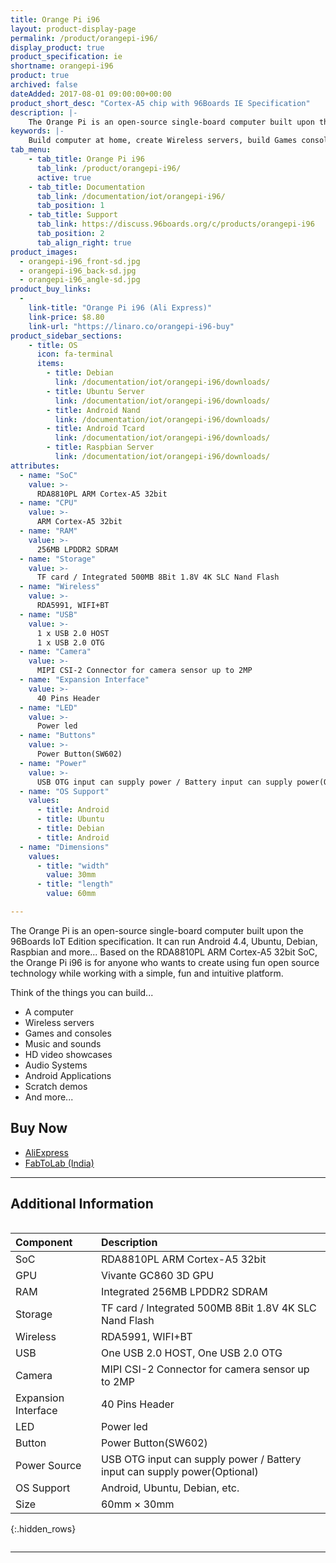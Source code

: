 ```yaml
---
title: Orange Pi i96
layout: product-display-page
permalink: /product/orangepi-i96/
display_product: true
product_specification: ie
shortname: orangepi-i96
product: true
archived: false
dateAdded: 2017-08-01 09:00:00+00:00
product_short_desc: "Cortex-A5 chip with 96Boards IE Specification"
description: |-
    The Orange Pi is an open-source single-board computer built upon the 96Boards IoT Edition specification. It can run Android 4.4, Ubuntu, Debian, Raspbian and more... Based on the RDA8810PL ARM Cortex-A5 32bit SoC, the Orange Pi i96 is for anyone who wants to create using fun open source technology while working with a simple, fun and intuitive platform.
keywords: |-
    Build computer at home, create Wireless servers, build Games consoles, make Music sounds products, create HD video showcases hardware, build Audio Systems from scratch, Android hardware Applications board, Raspberry Pi Scratch game demos
tab_menu:
    - tab_title: Orange Pi i96
      tab_link: /product/orangepi-i96/
      active: true
    - tab_title: Documentation
      tab_link: /documentation/iot/orangepi-i96/
      tab_position: 1
    - tab_title: Support
      tab_link: https://discuss.96boards.org/c/products/orangepi-i96
      tab_position: 2
      tab_align_right: true
product_images:
  - orangepi-i96_front-sd.jpg
  - orangepi-i96_back-sd.jpg
  - orangepi-i96_angle-sd.jpg
product_buy_links:
  -
    link-title: "Orange Pi i96 (Ali Express)"
    link-price: $8.80
    link-url: "https://linaro.co/orangepi-i96-buy"
product_sidebar_sections:
    - title: OS
      icon: fa-terminal
      items:
        - title: Debian
          link: /documentation/iot/orangepi-i96/downloads/
        - title: Ubuntu Server
          link: /documentation/iot/orangepi-i96/downloads/
        - title: Android Nand
          link: /documentation/iot/orangepi-i96/downloads/
        - title: Android Tcard
          link: /documentation/iot/orangepi-i96/downloads/
        - title: Raspbian Server
          link: /documentation/iot/orangepi-i96/downloads/
attributes:
  - name: "SoC"
    value: >-
      RDA8810PL ARM Cortex-A5 32bit
  - name: "CPU"
    value: >-
      ARM Cortex-A5 32bit
  - name: "RAM"
    value: >-
      256MB LPDDR2 SDRAM
  - name: "Storage"
    value: >-
      TF card / Integrated 500MB 8Bit 1.8V 4K SLC Nand Flash
  - name: "Wireless"
    value: >-
      RDA5991, WIFI+BT
  - name: "USB"
    value: >-
      1 x USB 2.0 HOST
      1 x USB 2.0 OTG
  - name: "Camera"
    value: >-
      MIPI CSI-2 Connector for camera sensor up to 2MP
  - name: "Expansion Interface"
    value: >-
      40 Pins Header
  - name: "LED"
    value: >-
      Power led
  - name: "Buttons"
    value: >-
      Power Button(SW602)
  - name: "Power"
    value: >-
      USB OTG input can supply power / Battery input can supply power(Optional)
  - name: "OS Support"
    values:
      - title: Android
      - title: Ubuntu
      - title: Debian
      - title: Android
  - name: "Dimensions"
    values:
      - title: "width"
        value: 30mm
      - title: "length"
        value: 60mm

---
```

The Orange Pi is an open-source single-board computer built upon the 96Boards IoT Edition specification. It can run Android 4.4, Ubuntu, Debian, Raspbian and more... Based on the RDA8810PL ARM Cortex-A5 32bit SoC, the Orange Pi i96 is for anyone who wants to create using fun open source technology while working with a simple, fun and intuitive platform.

Think of the things you can build...
- A computer
- Wireless servers
- Games and consoles
- Music and sounds
- HD video showcases
- Audio Systems
- Android Applications
- Scratch demos
- And more...

## Buy Now

- [AliExpress](https://linaro.co/orangepi-i96-buy)
- [FabToLab (India)](https://www.fabtolab.com/boards/96boards/orange-pi-i96)

***

## Additional Information
<div style="overflow-x:scroll;" markdown="1">

|   Component          |   Description                                                                                    |
|:---------------------|:-------------------------------------------------------------------------------------------------|
|  SoC                 | RDA8810PL ARM Cortex-A5 32bit                                                                    |
|  GPU                 | Vivante GC860 3D GPU                                                                             |
|  RAM                 | Integrated 256MB LPDDR2 SDRAM                                                                    |
|  Storage             | TF card / Integrated 500MB 8Bit 1.8V 4K SLC Nand Flash                                           |
|  Wireless            | RDA5991, WIFI+BT                                                                                 |
|  USB                 | One USB 2.0 HOST, One USB 2.0 OTG                                                                |
|  Camera              | MIPI CSI-2 Connector for camera sensor up to 2MP                                                 |
|  Expansion Interface | 40 Pins Header                                                                                   |
|  LED                 | Power led                                                                                        |
|  Button              | Power Button(SW602)                                                                              |
|  Power Source        | USB OTG input can supply power / Battery input can supply power(Optional)                        |
|  OS Support          | Android, Ubuntu, Debian, etc.                                                                    |
|  Size                | 60mm × 30mm                                                                                      |
{:.hidden_rows}

</div>

***
